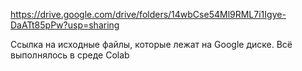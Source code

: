 https://drive.google.com/drive/folders/14wbCse54Ml9RML7i1Igye-DaATt85pPw?usp=sharing

Ссылка на исходные файлы, которые лежат на Google диске. Всё выполнялось в среде Colab
